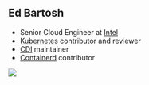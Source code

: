 ## Ed Bartosh

- Senior Cloud Engineer at [Intel](https://intel.com)
- [Kubernetes](https://github.com/kubernetes/kubernetes) contributor and reviewer
- [CDI](https://github.com/container-orchestrated-devices/container-device-interface) maintainer
- [Containerd](https://github.com/containerd/containerd) contributor

![](https://github-readme-stats.vercel.app/api?username=bart0sh&count_private=true)

